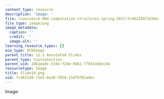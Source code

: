 ```yaml
---
content_type: resource
description: 'Image: '
file: /courses/6-004-computation-structures-spring-2017/fc46224972d36e38f05d11df9762adec_Slide10.png
file_type: image/png
image_metadata:
  caption: ''
  credit: ''
  image-alt: ''
learning_resource_types: []
ocw_type: OCWImage
parent_title: 11.1 Annotated Slides
parent_type: CourseSection
parent_uid: 2db1eadc-5344-f2de-9462-f7932dabec44
resourcetype: Image
title: Slide10.png
uid: fc462249-72d3-6e38-f05d-11df9762adec
---
```

Image: 

